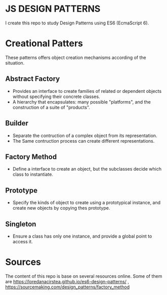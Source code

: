 # JS DESIGN PATTERNS
I create this repo to study Design Patterns using ES6 (EcmaScript 6).

# Creational Patters
These patterns offers object creation mechanisms according of the situation.

## Abstract Factory

- Provides an interface to create families of related or dependent objects without specifying their concrete classes.
- A hierarchy that encapsulates: many possible "platforms", and the construction of a suite of "products".

## Builder

- Separate the contruction of a complex object from its representation.
- The Same contruction process can create different representations.

## Factory Method

- Define a interface to create an object, but the subclasses decide which class to instantiate.

## Prototype

- Specify the kinds of object to create using a prototypical instance, and create new objects by copying thes prototype.

## Singleton

- Ensure a class has only one instance, and provide a global point to access it.

# Sources
The content of this repo is base on several resources online.
Some of them are https://loredanacirstea.github.io/es6-design-patterns/ , https://sourcemaking.com/design_patterns/factory_method

